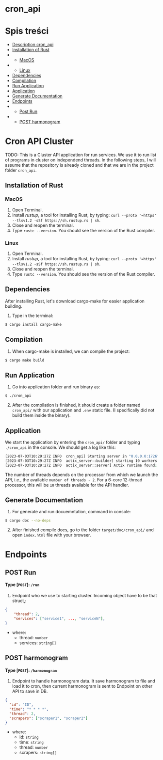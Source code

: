 # cron_api

# Spis treści

- [Description cron_api](#cron-api-cluster)
- [Installation of Rust](#installation-of-rust)
- - [MacOS](#macos)
- - [Linux](#linux)
- [Dependencies](#dependencies)
- [Compilation](#compilation)
- [Run Application](#run-application)
- [Application](#application)
- [Generate Documentation](#generate-documentation)
- [Endpoints](#endpoints)
- - [Post Run](#post-run)
- - [POST harmonogram](#post-harmonogram)

# Cron API Cluster

TODO: This is a Cluster API application for run services. We use it to run list of programs in cluster on independend threads. In the following steps, I will assume that the repository is already cloned and that we are in the project folder `cron_api`.

## Installation of Rust

### MacOS

1. Open Terminal.
2. Install _rustup_, a tool for installing Rust, by typing: `curl --proto '=https' --tlsv1.2 -sSf https://sh.rustup.rs | sh`.
3. Close and reopen the terminal.
4. Type `rustc --version`. You should see the version of the Rust compiler.

### Linux

1. Open Terminal.
2. Install _rustup_, a tool for installing Rust, by typing: `curl --proto '=https' --tlsv1.2 -sSf https://sh.rustup.rs | sh`.
3. Close and reopen the terminal.
4. Type `rustc --version`. You should see the version of the Rust compiler.

## Dependencies

After installing Rust, let's download cargo-make for easier application building.

1. Type in the terminal:

```sh
$ cargo install cargo-make
```

## Compilation

1. When cargo-make is installed, we can compile the project:

```sh
$ cargo make build
```

## Run Application

1. Go into application folder and run binary as:

```sh
$ ./cron_api
```

2. After the compilation is finished, it should create a folder named `cron_api/` with our application and `.env` static file. (I specifically did not build them inside the binary).

## Application

We start the application by entering the `cron_api/` folder and typing `./cron_api` in the console. We should get a log like this:

```sh
[2023-07-03T10:29:27Z INFO  cron_api] Starting server in "0.0.0.0:1726" with 10 threads
[2023-07-03T10:29:27Z INFO  actix_server::builder] starting 10 workers
[2023-07-03T10:29:27Z INFO  actix_server::server] Actix runtime found; starting in Actix runtime

```

The number of threads depends on the processor from which we launch the API, i.e., the available `number of threads - 2`. For a 6-core 12-thread processor, this will be `10` threads available for the API handler.

## Generate Documentation

1. For generate and run docuemntation, command in console:

```sh
$ cargo doc --no-deps
```

2. After finished compile docs, go to the folder `target/doc/cron_api/` and open `index.html` file with your browser.

# Endpoints

## POST Run

#### Type [`POST`]: `/run`

1. Endpoint who we use to starting cluster. Incoming object have to be that struct,:

```json
{
    "thread": 2,
    "services": ["service1", ..., "serviceN"],
}
```

- where:
  - thread: `number`
  - services: `string[]`

## POST harmonogram

#### Type [`POST`]: `/harmonogram`

1. Endpoint to handle harmonogram data. It save harmonogram to file and load it to cron, then current harmonogram is sent to Endpoint on other API to save in DB.

```json
{
  "id": "ID",
  "time": "* * * *",
  "thread": 2,
  "scrapers": ["scraper1", "scraper2"]
}
```

- where:
  - id: `string`
  - time: `string`
  - thread: `number`
  - scrapers: `string[]`
